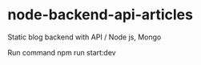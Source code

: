 # node-backend-api-articles
Static blog backend with API / Node js, Mongo

Run command 
npm run start:dev
